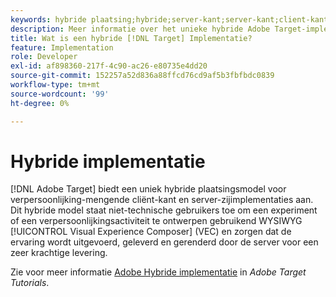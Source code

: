 ```yaml
---
keywords: hybride plaatsing;hybride;server-kant;server-kant;client-kant;client-kant;client-kant;hybride implementatie
description: Meer informatie over het unieke hybride Adobe Target-implementatiemodel voor personalisatie, het overvloeien van client-side en server-side implementaties.
title: Wat is een hybride [!DNL Target] Implementatie?
feature: Implementation
role: Developer
exl-id: af898360-217f-4c90-ac26-e80735e4dd20
source-git-commit: 152257a52d836a88ffcd76cd9af5b3fbfbdc0839
workflow-type: tm+mt
source-wordcount: '99'
ht-degree: 0%

---
```


# Hybride implementatie

[!DNL Adobe Target] biedt een uniek hybride plaatsingsmodel voor verpersoonlijking-mengende cliënt-kant en server-zijimplementaties aan. Dit hybride model staat niet-technische gebruikers toe om een experiment of een verpersoonlijkingsactiviteit te ontwerpen gebruikend WYSIWYG [!UICONTROL Visual Experience Composer] (VEC) en zorgen dat de ervaring wordt uitgevoerd, geleverd en gerenderd door de server voor een zeer krachtige levering.

Zie voor meer informatie [Adobe Hybride implementatie](https://experienceleague.adobe.com/docs/target-learn/tutorials/implementation/hybrid-deployment.html) in *Adobe Target Tutorials*.
